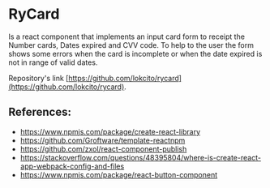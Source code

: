 # RyCard
Is a react component that implements an input card form to receipt the Number cards, Dates expired and CVV code. 
To help to the user the form shows some errors when the card is incomplete or when the date expired is not in range of valid dates.
 
Repository's link [https://github.com/lokcito/rycard](https://github.com/lokcito/rycard).

## References: 
 - https://www.npmjs.com/package/create-react-library
 - https://github.com/Groftware/template-reactnpm
 - https://github.com/zxol/react-component-publish
 - https://stackoverflow.com/questions/48395804/where-is-create-react-app-webpack-config-and-files
 - https://www.npmjs.com/package/react-button-component
